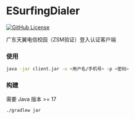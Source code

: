# ESurfingDialer
[![GitHub License](https://img.shields.io/github/license/Rsplwe/ESurfingDialer?style=flat-square)](https://github.com/Rsplwe/ESurfingDialer/blob/main/LICENSE)

广东天翼电信校园（ZSM验证）登入认证客户端

### 使用
```bash
java -jar client.jar -u <用户名/手机号> -p <密码>
```

### 构建
需要 Java 版本 >= 17
```bash
./gradlew jar
```
